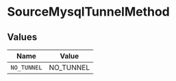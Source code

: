 # SourceMysqlTunnelMethod


## Values

| Name        | Value       |
| ----------- | ----------- |
| `NO_TUNNEL` | NO_TUNNEL   |